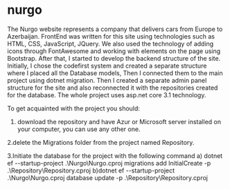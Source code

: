 # nurgo
The Nurgo website represents a company that delivers cars from Europe to Azerbaijan. 
FrontEnd was written for this site using technologies such as HTML, CSS, JavaScript, JQuery. We also used the technology of adding icons through FontAwesome and working with elements on the page using Bootstrap.
After that, I started to develop the backend structure of the site.
Initially, I chose the codefirst system and created a separate structure where I placed all the Database models, Then I connected them to the main project using dotnet migration. Then I created a separate admin panel structure for the site and also reconnected it with the repositories created for the database.
The whole project uses asp.net core 3.1 technology.

To get acquainted with the project you should:
1. download the repository and have Azur or Microsoft server installed on your computer, you can use any other one.

2.delete the Migrations folder from the project named Repository.

3.Initiate the database for the project with the following command
a) dotnet ef --startup-project .\Nurgo\Nurgo.cproj migrations add InitialCreate -p .\Repository\Repository.cproj
b)dotnet ef --startup-project .\Nurgo\Nurgo.cproj database update -p .\Repository\Repository.cproj
